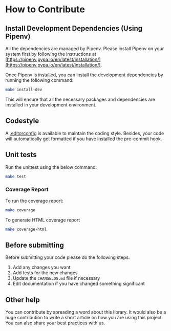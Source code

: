 # How to Contribute

## Install Development Dependencies (Using Pipenv)

All the dependencies are managed by Pipenv. Please install Pipenv on your system first by following the instructions at [https://pipenv.pypa.io/en/latest/installation/](https://pipenv.pypa.io/en/latest/installation/).

Once Pipenv is installed, you can install the development dependencies by running the following command:

```bash
make install-dev
```

This will ensure that all the necessary packages and dependencies are installed in your development environment.

## Codestyle

A [.editorconfig](./editorconfig) is available to maintain the coding style. Besides, your code will automatically get formatted if you have installed the pre-commit hook.

## Unit tests

Run the unittest using the below command:

```bash
make test
```

### Coverage Report

To run the coverage report:

```bash
make coverage
```

To generate HTML coverage report

```bash
make coverage-html
```

## Before submitting

Before submitting your code please do the following steps:

1. Add any changes you want
1. Add tests for the new changes
1. Update the `CHANGELOG.md` file if necessary
1. Edit documentation if you have changed something significant

## Other help

You can contribute by spreading a word about this library.
It would also be a huge contribution to write
a short article on how you are using this project.
You can also share your best practices with us.
